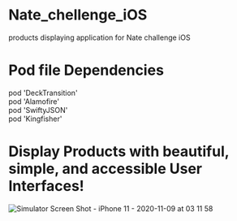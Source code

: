 # Nate_chellenge_iOS
products displaying application for Nate challenge iOS


# Pod file Dependencies
   pod 'DeckTransition'<br /> 
   pod 'Alamofire' <br /> 
   pod 'SwiftyJSON'<br />
   pod 'Kingfisher'<br />

# Display Products with beautiful, simple, and accessible User Interfaces!
![Simulator Screen Shot - iPhone 11 - 2020-11-09 at 03 11 58](https://user-images.githubusercontent.com/31762562/98496702-263e5980-223a-11eb-84d0-aa1ff03bc606.png)
